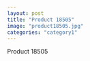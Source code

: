 ```yaml
---
layout: post
title: "Product 18505"
image: "product18505.jpg"
categories: "category1"
---
```

Product 18505
